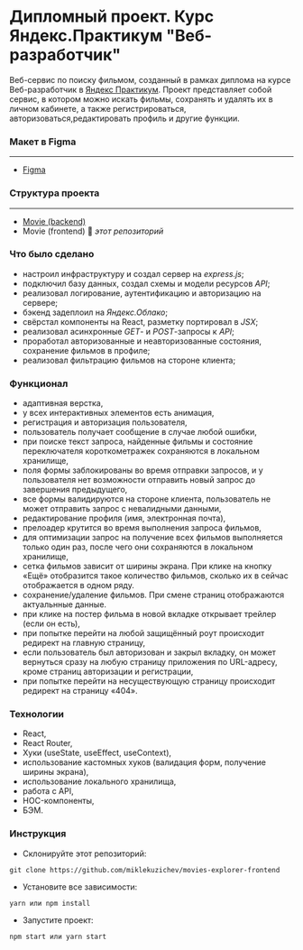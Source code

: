 # **Дипломный проект. Курс Яндекс.Практикум "Веб-разработчик"**

Веб-сервис по поиску фильмом, созданный в рамках диплома на курсе Веб-разработчик в [Яндекс Практикум](https://practicum.yandex.ru 'сервис онлайн-образования'). Проект представляет собой сервис, в котором можно искать фильмы, сохранять и удалять их в личном кабинете, а также регистрироваться, авторизоваться,редактировать профиль и другие функции.


### **Макет в Figma**

---

- [Figma](https://www.figma.com/file/6FMWkB94wE7KTkcCgUXtnC/%D0%94%D0%B8%D0%BF%D0%BB%D0%BE%D0%BC%D0%BD%D1%8B%D0%B9-%D0%BF%D1%80%D0%BE%D0%B5%D0%BA%D1%82?type=design&node-id=1-11315&mode=design&t=mS3hnpVIN4BnsRtW-0)


### **Структура проекта**

---

- [Movie (backend)](https://github.com/miklekuzichev/movies-explorer-api)
- Movie (frontend) 🔆 _этот репозиторий_

### **Что было сделано**

- настроил инфраструктуру и создал сервер на _express.js_;
- подключил базу данных, создал схемы и модели ресурсов _API_;
- реализовал логирование, аутентификацию и авторизацию на сервере;
- бэкенд задеплоил на _Яндекс.Облако_;
- свёрстал компоненты на React, разметку портировал в _JSX_;
- реализовал асинхронные _GET_- и _POST_-запросы к _API_;
- проработал авторизованные и неавторизованные состояния, сохранение фильмов в профиле;
- реализовал фильтрацию фильмов на стороне клиента;

### **Функционал**

- адаптивная верстка,
- у всех интерактивных элементов есть анимация,
- регистрация и авторизация пользователя,
- пользователь получает сообщение в случае любой ошибки,
- при поиске текст запроса, найденные фильмы и состояние переключателя короткометражек сохраняются в локальном хранилище,
- поля формы заблокированы во время отправки запросов, и у пользователя нет возможности отправить новый запрос до завершения предыдущего,
- все формы валидируются на стороне клиента, пользователь не может отправить запрос с невалидными данными,
- редактирование профиля (имя, электронная почта),
- прелоадер крутится во время выполнения запроса фильмов,
- для оптимизации запрос на получение всех фильмов выполняется только один раз, после чего они сохраняются в локальном хранилище,
- сетка фильмов зависит от ширины экрана. При клике на кнопку «Ещё» отобразится такое количество фильмов, сколько их в сейчас отображается в одном ряду.
- сохранение/удаление фильмов. При смене страниц отображаются актуальнные данные.
- при клике на постер фильма в новой вкладке открывает трейлер (если он есть),
- при попытке перейти на любой защищённый роут происходит редирект на главную страницу,
- если пользователь был авторизован и закрыл вкладку, он может вернуться сразу на любую страницу приложения по URL-адресу, кроме страниц авторизации и регистрации,
- при попытке перейти на несуществующую страницу происходит редирект на страницу «404».

### Технологии

- React,
- React Router,
- Хуки (useState, useEffect, useContext),
- использование кастомных хуков (валидация форм, получение ширины экрана),
- использование локального хранилища,
- работа с API,
- HOC-компоненты,
- БЭМ.

### Инструкция

- Склонируйте этот репозиторий:

```
git clone https://github.com/miklekuzichev/movies-explorer-frontend
```

- Установите все зависимости:

```
yarn или npm install
```

- Запустите проект:

```
npm start или yarn start
```
